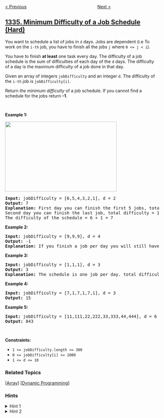 <!--|This file generated by command(leetcode description); DO NOT EDIT.    |-->
<!--+----------------------------------------------------------------------+-->
<!--|@author    openset <openset.wang@gmail.com>                           |-->
<!--|@link      https://github.com/openset                                 |-->
<!--|@home      https://github.com/openset/leetcode                        |-->
<!--+----------------------------------------------------------------------+-->

[< Previous](../find-the-city-with-the-smallest-number-of-neighbors-at-a-threshold-distance "Find the City With the Smallest Number of Neighbors at a Threshold Distance")
　　　　　　　　　　　　　　　　
[Next >](../number-of-transactions-per-visit "Number of Transactions per Visit")

## [1335. Minimum Difficulty of a Job Schedule (Hard)](https://leetcode.com/problems/minimum-difficulty-of-a-job-schedule "工作计划的最低难度")

<p>You want to schedule a list of jobs in <code>d</code> days. Jobs are dependent (i.e To work on the <code>i-th</code> job, you have to finish all the jobs <code>j</code> where <code>0 &lt;= j &lt; i</code>).</p>

<p>You have to finish <strong>at least</strong> one task every day. The difficulty of a job schedule is the sum of difficulties of each day of the <code>d</code> days. The difficulty of a day is the maximum difficulty of a job done in that day.</p>

<p>Given an array of integers <code>jobDifficulty</code> and an integer <code>d</code>. The difficulty of the <code>i-th</code>&nbsp;job is&nbsp;<code>jobDifficulty[i]</code>.</p>

<p>Return <em>the minimum difficulty</em> of a job schedule. If you cannot find a schedule for the jobs return <strong>-1</strong>.</p>

<p>&nbsp;</p>
<p><strong>Example 1:</strong></p>
<img alt="" src="https://assets.leetcode.com/uploads/2020/01/16/untitled.png" style="width: 365px; height: 230px;" />
<pre>
<strong>Input:</strong> jobDifficulty = [6,5,4,3,2,1], d = 2
<strong>Output:</strong> 7
<strong>Explanation:</strong> First day you can finish the first 5 jobs, total difficulty = 6.
Second day you can finish the last job, total difficulty = 1.
The difficulty of the schedule = 6 + 1 = 7 
</pre>

<p><strong>Example 2:</strong></p>

<pre>
<strong>Input:</strong> jobDifficulty = [9,9,9], d = 4
<strong>Output:</strong> -1
<strong>Explanation:</strong> If you finish a job per day you will still have a free day. you cannot find a schedule for the given jobs.
</pre>

<p><strong>Example 3:</strong></p>

<pre>
<strong>Input:</strong> jobDifficulty = [1,1,1], d = 3
<strong>Output:</strong> 3
<strong>Explanation:</strong> The schedule is one job per day. total difficulty will be 3.
</pre>

<p><strong>Example 4:</strong></p>

<pre>
<strong>Input:</strong> jobDifficulty = [7,1,7,1,7,1], d = 3
<strong>Output:</strong> 15
</pre>

<p><strong>Example 5:</strong></p>

<pre>
<strong>Input:</strong> jobDifficulty = [11,111,22,222,33,333,44,444], d = 6
<strong>Output:</strong> 843
</pre>

<p>&nbsp;</p>
<p><strong>Constraints:</strong></p>

<ul>
	<li><code>1 &lt;= jobDifficulty.length &lt;= 300</code></li>
	<li><code>0 &lt;=&nbsp;jobDifficulty[i] &lt;= 1000</code></li>
	<li><code>1 &lt;= d &lt;= 10</code></li>
</ul>

### Related Topics
  [[Array](../../tag/array/README.md)]
  [[Dynamic Programming](../../tag/dynamic-programming/README.md)]

### Hints
<details>
<summary>Hint 1</summary>
Use DP. Try to cut the array into d non-empty sub-arrays. Try all possible cuts for the array.
</details>

<details>
<summary>Hint 2</summary>
Use dp[i][j] where DP states are i the index of the last cut and j the number of remaining cuts. Complexity is O(n * n * d).
</details>
